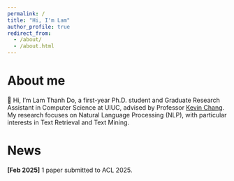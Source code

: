 ```yaml
---
permalink: /
title: "Hi, I'm Lam"
author_profile: true
redirect_from: 
  - /about/
  - /about.html
---
```


# About me
👋 Hi, I’m Lam Thanh Do, a first-year Ph.D. student and Graduate Research Assistant in Computer Science at UIUC, advised by Professor [Kevin Chang](https://siebelschool.illinois.edu/about/people/faculty/kcchang). My research focuses on Natural Language Processing (NLP), with particular interests in Text Retrieval and Text Mining.


# News
**[Feb 2025]** 1 paper submitted to ACL 2025.

